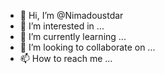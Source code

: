 - 👋 Hi, I’m @Nimadoustdar
- 👀 I’m interested in ...
- 🌱 I’m currently learning ...
- 💞️ I’m looking to collaborate on ...
- 📫 How to reach me ...

<!---
Nimadoustdar/Nimadoustdar is a ✨ special ✨ repository because its `README.md` (this file) appears on your GitHub profile.
You can click the Preview link to take a look at your changes.
--->
